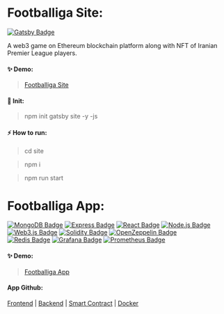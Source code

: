 # Footballiga Site:

[![Gatsby Badge](https://img.shields.io/badge/Gatsby-639?style=flat-square&logo=gatsby&logoColor=fff&link=)]()
<br />

A web3 game on Ethereum blockchain platform along with NFT of Iranian Premier League players.

#### ✨ Demo:

> [Footballiga Site](https://footballiga.com/)

#### 📝 Init:

> npm init gatsby site -y -js

#### ⚡️ How to run:

> cd site

> npm i

> npm run start

# Footballiga App:

[![MongoDB Badge](https://img.shields.io/badge/-MongoDB-47A248?style=flat-square&logo=MongoDB&logoColor=white&link=)]()
[![Express Badge](https://img.shields.io/badge/-Express-000000?style=flat-square&logo=Express&logoColor=white&link=)]()
[![React Badge](https://img.shields.io/badge/-React-61DAFB?style=flat-square&logo=React&logoColor=white&link=)]()
[![Node.js Badge](https://img.shields.io/badge/-Node.js-339933?style=flat-square&logo=Node.js&logoColor=white&link=)]()
<br />
[![Web3.js Badge](https://img.shields.io/badge/-Web3.js-F16822?style=flat-square&logo=Web3.js&logoColor=white&link=)]()
[![Solidity Badge](https://img.shields.io/badge/-Solidity-363636?style=flat-square&logo=Solidity&logoColor=white&link=)]()
[![OpenZeppelin Badge](https://img.shields.io/badge/-OpenZeppelin-4E5EE4?style=flat-square&logo=OpenZeppelin&logoColor=white&link=)]()
<br />
[![Redis Badge](https://img.shields.io/badge/Redis-DC382D?logo=redis&logoColor=fff&style=flat-square&link=)]()
[![Grafana Badge](https://img.shields.io/badge/-Grafana-F46800?style=flat-square&logo=Grafana&logoColor=white&link=)]()
[![Prometheus Badge](https://img.shields.io/badge/-Prometheus-E6522C?style=flat-square&logo=Prometheus&logoColor=white&link=)]()
<br />

#### ✨ Demo:

> [Footballiga App](https://app.footballiga.com)

#### App Github:

[Frontend](https://github.com/barkand/Vite_Template) | [Backend](https://github.com/barkand/Node_Template) | [Smart Contract](https://github.com/barkand/Contract_Footballiga) | [Docker](https://github.com/barkand/Docker)
